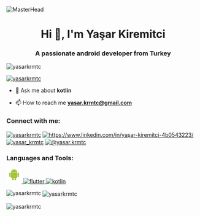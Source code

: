 ![MasterHead](https://blogger.googleusercontent.com/img/b/R29vZ2xl/AVvXsEiN1u1zGRtylQji2JsQ3mu2USZgvc-BuvareszH-aq9q4QSeNCQIOAD-agYnOYBa9bC0CefgvPU9DkUYTkh0NTlubmuHuXvrCwt6b2F3Iz9EIVIIPt5QYrVeNJfCQPRhQTGmkN9PC_fraM/s1600/image1.gif)
<h1 align="center">Hi 👋, I'm Yaşar Kiremitci</h1>
<h3 align="center">A passionate android developer from Turkey</h3>

<p align="left"> <img src="https://komarev.com/ghpvc/?username=yasarkrmtc&label=Profile%20views&color=0e75b6&style=flat" alt="yasarkrmtc" /> </p>

<p align="left"> <a href="https://twitter.com/yasarkrmtc" target="blank"><img src="https://img.shields.io/twitter/follow/yasarkrmtc?logo=twitter&style=for-the-badge" alt="yasarkrmtc" /></a> </p>

- 💬 Ask me about **kotlin**

- 📫 How to reach me **yasar.krmtc@gmail.com**

<h3 align="left">Connect with me:</h3>
<p align="left">
<a href="https://twitter.com/yasarkrmtc" target="blank"><img align="center" src="https://raw.githubusercontent.com/rahuldkjain/github-profile-readme-generator/master/src/images/icons/Social/twitter.svg" alt="yasarkrmtc" height="30" width="40" /></a>
<a href="https://linkedin.com/in/https://www.linkedin.com/in/yaşar-kiremitci-4b0543223/" target="blank"><img align="center" src="https://raw.githubusercontent.com/rahuldkjain/github-profile-readme-generator/master/src/images/icons/Social/linked-in-alt.svg" alt="https://www.linkedin.com/in/yaşar-kiremitci-4b0543223/" height="30" width="40" /></a>
<a href="https://instagram.com/yasar_krmtc" target="blank"><img align="center" src="https://raw.githubusercontent.com/rahuldkjain/github-profile-readme-generator/master/src/images/icons/Social/instagram.svg" alt="yasar_krmtc" height="30" width="40" /></a>
<a href="https://medium.com/@yasar.krmtc" target="blank"><img align="center" src="https://raw.githubusercontent.com/rahuldkjain/github-profile-readme-generator/master/src/images/icons/Social/medium.svg" alt="@yasar.krmtc" height="30" width="40" /></a>
</p>

<h3 align="left">Languages and Tools:</h3>
<p align="left"> <a href="https://developer.android.com" target="_blank" rel="noreferrer"> <img src="https://raw.githubusercontent.com/devicons/devicon/master/icons/android/android-original-wordmark.svg" alt="android" width="40" height="40"/> </a> <a href="https://flutter.dev" target="_blank" rel="noreferrer"> <img src="https://www.vectorlogo.zone/logos/flutterio/flutterio-icon.svg" alt="flutter" width="40" height="40"/> </a> <a href="https://kotlinlang.org" target="_blank" rel="noreferrer"> <img src="https://www.vectorlogo.zone/logos/kotlinlang/kotlinlang-icon.svg" alt="kotlin" width="40" height="40"/> </a> </p>

<p><img align="left" src="https://github-readme-stats.vercel.app/api/top-langs?username=yasarkrmtc&show_icons=true&locale=en&layout=compact" alt="yasarkrmtc" /></p>

<p>&nbsp;<img align="center" src="https://github-readme-stats.vercel.app/api?username=yasarkrmtc&show_icons=true&locale=en" alt="yasarkrmtc" /></p>

<p><img align="center" src="https://github-readme-streak-stats.herokuapp.com/?user=yasarkrmtc&" alt="yasarkrmtc" /></p>
